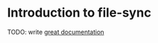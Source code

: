 # Introduction to file-sync

TODO: write [great documentation](http://jacobian.org/writing/great-documentation/what-to-write/)
